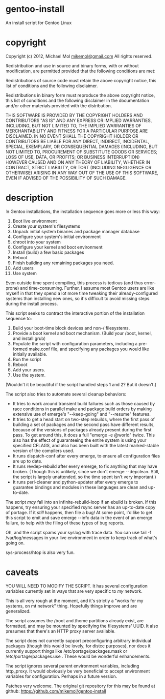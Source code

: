 gentoo-install
==============

An install script for Gentoo Linux

copyright
=========

Copyright (c) 2012, Michael Mol <mikemol@gmail.com>
All rights reserved.

Redistribution and use in source and binary forms, with or without
modification, are permitted provided that the following conditions are met:

Redistributions of source code must retain the above copyright notice, this
list of conditions and the following disclaimer.

Redistributions in binary form must reproduce the above copyright notice,
this list of conditions and the following disclaimer in the documentation
and/or other materials provided with the distribution.

THIS SOFTWARE IS PROVIDED BY THE COPYRIGHT HOLDERS AND CONTRIBUTORS "AS IS"
AND ANY EXPRESS OR IMPLIED WARRANTIES, INCLUDING, BUT NOT LIMITED TO, THE
IMPLIED WARRANTIES OF MERCHANTABILITY AND FITNESS FOR A PARTICULAR PURPOSE
ARE DISCLAIMED. IN NO EVENT SHALL THE COPYRIGHT HOLDER OR CONTRIBUTORS BE
LIABLE FOR ANY DIRECT, INDIRECT, INCIDENTAL, SPECIAL, EXEMPLARY, OR
CONSEQUENTIAL DAMAGES (INCLUDING, BUT NOT LIMITED TO, PROCUREMENT OF
SUBSTITUTE GOODS OR SERVICES; LOSS OF USE, DATA, OR PROFITS; OR BUSINESS
INTERRUPTION) HOWEVER CAUSED AND ON ANY THEORY OF LIABILITY, WHETHER IN
CONTRACT, STRICT LIABILITY, OR TORT (INCLUDING NEGLIGENCE OR OTHERWISE)
ARISING IN ANY WAY OUT OF THE USE OF THIS SOFTWARE, EVEN IF ADVISED OF THE
POSSIBILITY OF SUCH DAMAGE.

description
===========

In Gentoo installations, the installation sequence goes more or less this way:

1) Boot live environment
2) Create your system's filesystems
3) Unpack initial system binaries and package manager database
4) Configure your system's initial environment
5) chroot into your system
6) Configure your kernel and boot environment
7) Install (build) a few basic packages
8) Reboot
9) Finish building any remaining packages you need.
10) Add users
11) Use system

Even outside time spent compiling, this process is tedious (and thus error-
prone) and time-consuming. Further, I assume most Gentoo users are like myself
in that they spend a lot more time tweaking their already-configured systems
than installing new ones, so it's difficult to avoid missing steps during the install process.

This script seeks to contract the interactive portion of the installation sequence to:

1) Build your boot-time block devices and non-/ filesystems.
2) Provide a boot kernel and boot mechanism. (Build your /boot, kernel, and
   install grub)
3) Populate the script with configuration parameters, including a pre-formed
   make.conf file, and specifying any packages you would like initially
   available.
4) Run the script
5) Reboot
6) Add your users.
7) Use the system.

(Wouldn't it be beautiful if the script handled steps 1 and 2? But it doesn't.)

The script also tries to automate several cleanup behaviors:

* It tries to work around transient build failures such as those caused by race
  conditions in parallel make and package build orders by making extensive use
  of emerge's "--keep-going" and "--resume" features.
* It tries to get a head start on two-step rebuilds, where the first pass of
  building a set of packages and the second pass have different results,
  because of the versions of packages already present during the first pass.
  To get around this, it does a full "emerge -e @world" twice. This also has
  the effect of guaranteeing the entire system is using your specified CFLAGS,
  and also has been built with the latest marked-stable version of the
  compilers used.
* It runs dispatch-conf after every emerge, to ensure all configuration files
  are up to date.
* It runs revdep-rebuild after every emerge, to fix anything that may have
  broken. (Though this is unlikely, since we don't emerge --depclean. Still,
  the script is largely unattended, so the time spent isn't very important.)
* It runs perl-cleaner and python-updater after every emerge to guarantee
  bindings and modules in these languages are clean and up-to-date.

The script *may* fall into an infinite-rebuild-loop if an ebuild is broken. If
this happens, try ensuring your specified rsync server has an up-to-date copy
of portage. If it *still* happens, then file a bug! At some point, I'd like to
get this script to emit and save emerge --info data in the event of an emerge
failure, to help with the filing of these types of bug reports.

Oh, and the script spams your syslog with trace data. You can use
  tail -f /var/log/messages
in your live environment in order to keep track of what's going on.

sys-process/htop is also very fun.

caveats
=======

YOU WILL NEED TO MODIFY THE SCRIPT. It has several configuration variables
currently set in ways that are very specific to _my_ network.

This is all very rough at the moment, and it's strictly a "works for my
systems, on mt network" thing. Hopefully things improve and are generalized.

The script assumes the /boot and /home partitions already exist, are
formatted, and may be mounted by specifying the filesystems' UUID.
It also presumes that there's an HTTP proxy server available.

The script does not currently support preconfiguring arbitrary individual
packages (though this would be lovely, for distcc purposes), nor does it
currently support things like /etc/portage/packages.mask or
/etc/portage/packages.use . These would be wonderful enhancements.

The script ignores several parent environment variables, including http_proxy.
It would obviously be very beneficial to accept environment variables for
configuration. Perhaps in a future version.

Patches very welcome. The original git repository for this may be found at
github: https://github.com/mikemol/gentoo-install

